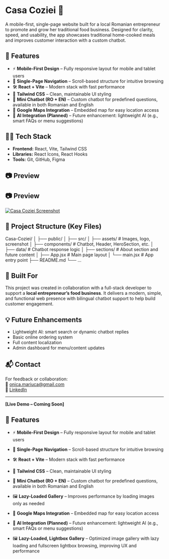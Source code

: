 # Casa Coziei 🍲  
A mobile-first, single-page website built for a local Romanian entrepreneur to promote and grow her traditional food business. Designed for clarity, speed, and usability, the app showcases traditional home-cooked meals and improves customer interaction with a custom chatbot.

## 🚀 Features

- ⚡ **Mobile-First Design** – Fully responsive layout for mobile and tablet users
- 🧭 **Single-Page Navigation** – Scroll-based structure for intuitive browsing
- 🛠️ **React + Vite** – Modern stack with fast performance
- 🎨 **Tailwind CSS** – Clean, maintainable UI styling
- 💬 **Mini Chatbot (RO + EN)** – Custom chatbot for predefined questions, available in both Romanian and English
- 📍 **Google Maps Integration** – Embedded map for easy location access
- 🤖 **AI Integration (Planned)** – Future enhancement: lightweight AI (e.g., smart FAQs or menu suggestions)

## 🧑‍💻 Tech Stack

- **Frontend:** React, Vite, Tailwind CSS  
- **Libraries:** React Icons, React Hooks  
- **Tools:** Git, GitHub, Figma

## 📷 Preview

## 📷 Preview

[![Casa Coziei Screenshot](/screenshot.png)](/screenshot.png)


## 📁 Project Structure (Key Files)

Casa-Coziei/
│
├── public/
│
├── src/
│ ├── assets/ # Images, logo, screenshot
│ ├── components/ # Chatbot, Header, HeroSection, etc.
│ ├── data/ # Chatbot response logic
│ ├── sections/ # About section and future content
│ ├── App.jsx # Main page layout
│ └── main.jsx # App entry point
├── README.md
└── ...


## 🌱 Built For

This project was created in collaboration with a full-stack developer to support a **local entrepreneur’s food business**. It delivers a modern, simple, and functional web presence with bilingual chatbot support to help build customer engagement.

## 💡 Future Enhancements

- Lightweight AI: smart search or dynamic chatbot replies  
- Basic online ordering system  
- Full content localization  
- Admin dashboard for menu/content updates

## 📬 Contact

For feedback or collaboration:  
📧 onica.mariuca@gmail.com  
🔗 [LinkedIn](https://www.linkedin.com/in/măriuca-onică/)

---

**[Live Demo – Coming Soon]**

## 🚀 Features

- ⚡ **Mobile-First Design** – Fully responsive layout for mobile and tablet users  
- 🧭 **Single-Page Navigation** – Scroll-based structure for intuitive browsing  
- 🛠️ **React + Vite** – Modern stack with fast performance  
- 🎨 **Tailwind CSS** – Clean, maintainable UI styling  
- 💬 **Mini Chatbot (RO + EN)** – Custom chatbot for predefined questions, available in both Romanian and English  
- 🖼️ **Lazy-Loaded Gallery** – Improves performance by loading images only as needed  
- 📍 **Google Maps Integration** – Embedded map for easy location access  
- 🤖 **AI Integration (Planned)** – Future enhancement: lightweight AI (e.g., smart FAQs or menu suggestions)

- 🖼️ **Lazy-Loaded, Lightbox Gallery** – Optimized image gallery with lazy loading and fullscreen lightbox browsing, improving UX and performance
